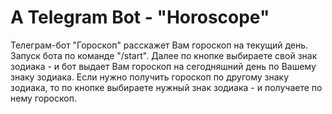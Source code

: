 # A Telegram Bot - "Horoscope"
Телеграм-бот "Гороскоп" расскажет Вам гороскоп на текущий день. 
Запуск бота по команде "/start". 
Далее по кнопке выбираете свой знак зодиака - и бот выдает Вам гороскоп на сегодняшний день по Вашему знаку зодиака.
Если нужно получить гороскоп по другому знаку зодиака, то по кнопке выбираете нужный знак зодиака - и получаете по нему гороскоп.
